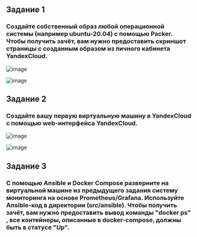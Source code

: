 ## Задание 1
### Создайте собственный образ любой операционной системы (например ubuntu-20.04) с помощью Packer. Чтобы получить зачёт, вам нужно предоставить скриншот страницы с созданным образом из личного кабинета YandexCloud.

![image](https://github.com/dikalov/devops-28/assets/126553776/98ab55cd-0c6f-4b18-92b9-e6faf7c75299)

![image](https://github.com/dikalov/devops-28/assets/126553776/459213d5-426f-4c64-b054-df1a7a1217cd)

## Задание 2
### Создайте вашу первую виртуальную машину в YandexCloud с помощью web-интерфейса YandexCloud.

![image](https://github.com/dikalov/devops-28/assets/126553776/39c4395c-7944-45ed-b4ce-8b9cb37f9db8)

![image](https://github.com/dikalov/devops-28/assets/126553776/420197e2-d511-45e9-a437-9897fd0c4376)

## Задание 3
### С помощью Ansible и Docker Compose разверните на виртуальной машине из предыдущего задания систему мониторинга на основе Prometheus/Grafana. Используйте Ansible-код в директории (src/ansible). Чтобы получить зачёт, вам нужно предоставить вывод команды "docker ps" , все контейнеры, описанные в docker-compose, должны быть в статусе "Up".


